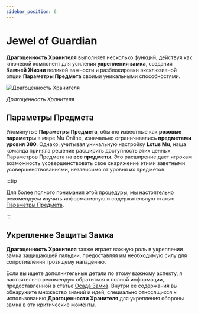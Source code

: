 ```yaml
---
sidebar_position: 6
---
```


# Jewel of Guardian

**Драгоценность Хранителя** выполняет несколько функций, действуя как ключевой компонент для усиления **укрепления замка**, создания **Камней Жизни** великой важности и разблокировки эксклюзивной опции **Параметры Предмета** своими уникальными способностями.

![Драгоценность Хранителя](/img/items/jewels/guardian.png)

_Драгоценность Хранителя_

## Параметры Предмета

Упомянутые **Параметры Предмета**, обычно известные как **розовые параметры** в мире Mu Online, изначально ограничивались **предметами уровня 380**. Однако, учитывая уникальную настройку **Lotus Mu**, наша команда приняла решение расширить доступность этих ценных Параметров Предмета на **все предметы**. Это расширение дает игрокам возможность усовершенствовать свое снаряжение этими заветными усовершенствованиями, независимо от уровня их предметов.

:::tip

Для более полного понимания этой процедуры, мы настоятельно рекомендуем изучить информативную и содержательную статью [Параметры Предмета](/crafting/item-options).

:::

## Укрепление Защиты Замка

**Драгоценность Хранителя** также играет важную роль в укреплении замка защищающей гильдии, предоставляя им необходимую силу для сопротивления грозящему нападению.

Если вы ищете дополнительные детали по этому важному аспекту, я настоятельно рекомендую обратиться к полной информации, предоставленной в статье [Осада Замка](/events/castle-siege). Внутри ее содержания вы обнаружите множество знаний и идей, специально относящихся к использованию **Драгоценности Хранителя** для укрепления обороны замка в эти критические моменты.
